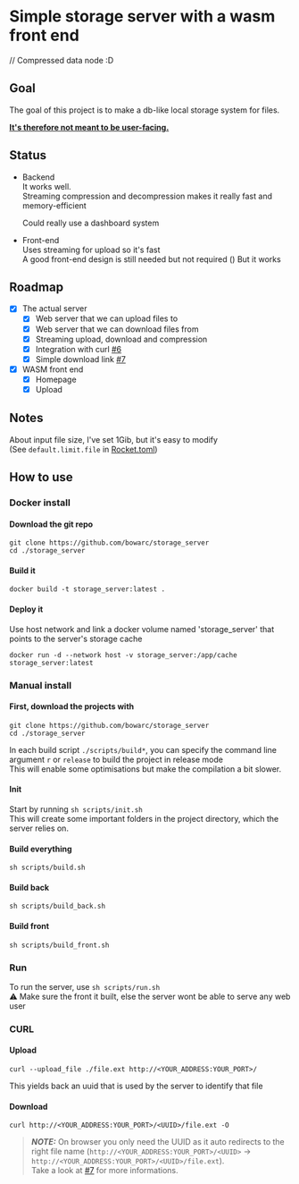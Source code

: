 # Simple storage server with a wasm front end

// Compressed data node :D

## Goal

The goal of this project is to make a db-like local storage system for files.  

<u>**It's therefore not meant to be user-facing.**</u>  

## Status

- Backend  
    It works well.  
    Streaming compression and decompression makes it really fast and memory-efficient

    Could really use a dashboard system

- Front-end  
    Uses streaming for upload so it's fast  
    A good front-end design is still needed but not required ()
    But it works  

## Roadmap
- [x] The actual server
    - [x] Web server that we can upload files to
    - [x] Web server that we can download files from
    - [x] Streaming upload, download and compression
    - [x] Integration with curl [#6](https://github.com/Bowarc/storage_server/issues/6)
    - [x] Simple download link [#7](https://github.com/Bowarc/storage_server/issues/7)
- [x] WASM front end
    - [x] Homepage
    - [x] Upload 

## Notes

About input file size, I've set 1Gib, but it's easy to modify  
(See `default.limit.file` in [Rocket.toml](./Rocket.toml))

## How to use

### Docker install

#### Download the git repo

```console
git clone https://github.com/bowarc/storage_server
cd ./storage_server
```
#### Build it

```console
docker build -t storage_server:latest .
```

#### Deploy it
Use host network and link a docker volume named 'storage_server' that points to the server's storage cache 
```console
docker run -d --network host -v storage_server:/app/cache storage_server:latest 
```

### Manual install

#### First, download the projects with

```console
git clone https://github.com/bowarc/storage_server
cd ./storage_server
```

In each build script `./scripts/build*`, you can specify the command line argument `r` or `release` to build the project in release mode  
This will enable some optimisations but make the compilation a bit slower.

#### Init
Start by running `sh scripts/init.sh`  
This will create some important folders in the project directory, which the server relies on.

#### Build everything
`sh scripts/build.sh`

#### Build back
`sh scripts/build_back.sh`

#### Build front
`sh scripts/build_front.sh`

### Run
To run the server, use `sh scripts/run.sh`  
⚠️ Make sure the front it built, else the server wont be able to serve any web user

### CURL

#### Upload

```console
curl --upload_file ./file.ext http://<YOUR_ADDRESS:YOUR_PORT>/
```
This yields back an uuid that is used by the server to identify that file

#### Download

```console
curl http://<YOUR_ADDRESS:YOUR_PORT>/<UUID>/file.ext -O
```

> **_NOTE:_** On browser you only need the UUID as it auto redirects to the right file name (```http://<YOUR_ADDRESS:YOUR_PORT>/<UUID>``` -> ```http://<YOUR_ADDRESS:YOUR_PORT>/<UUID>/file.ext```).  
    Take a look at [#7](https://github.com/Bowarc/storage_server/issues/7) for more informations.
